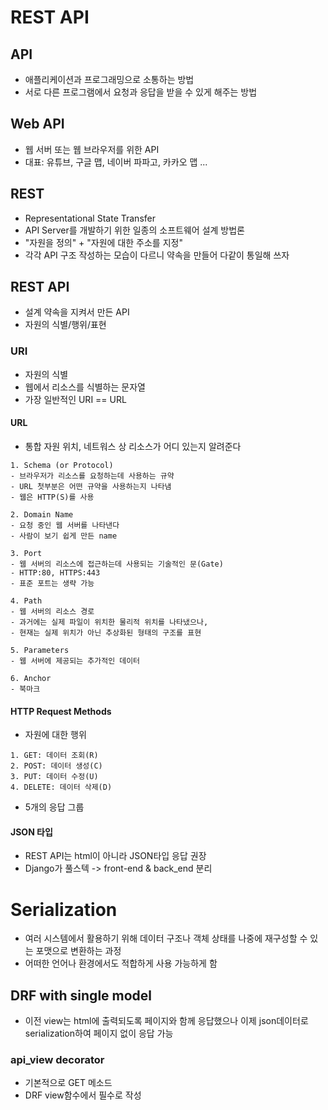 # REST API
## API
- 애플리케이션과 프로그래밍으로 소통하는 방법
- 서로 다른 프로그램에서 요청과 응답을 받을 수 있게 해주는 방법
## Web API
- 웹 서버 또는 웹 브라우저를 위한 API
- 대표: 유튜브, 구글 맵, 네이버 파파고, 카카오 맵 ...
## REST
- Representational State Transfer
- API Server를 개발하기 위한 일종의 소프트웨어 설계 방법론
- "자원을 정의" + "자원에 대한 주소를 지정"
- 각각 API 구조 작성하는 모습이 다르니 약속을 만들어 다같이 통일해 쓰자
## REST API
- 설계 약속을 지켜서 만든 API
- 자원의 식별/행위/표현

### URI
- 자원의 식별
- 웹에서 리소스를 식별하는 문자열
- 가장 일반적인 URI == URL
#### URL
- 통합 자원 위치, 네트워스 상 리소스가 어디 있는지 알려준다
```
1. Schema (or Protocol)
- 브라우저가 리소스를 요청하는데 사용하는 규약
- URL 첫부분은 어떤 규약을 사용하는지 나타냄
- 웹은 HTTP(S)를 사용

2. Domain Name
- 요청 중인 웹 서버를 나타낸다
- 사람이 보기 쉽게 만든 name

3. Port
- 웹 서버의 리소스에 접근하는데 사용되는 기술적인 문(Gate)
- HTTP:80, HTTPS:443
- 표준 포트는 생략 가능

4. Path
- 웹 서버의 리소스 경로
- 과거에는 실제 파일이 위치한 물리적 위치를 나타냈으나,
- 현재는 실제 위치가 아닌 추상화된 형태의 구조를 표현

5. Parameters
- 웹 서버에 제공되는 추가적인 데이터

6. Anchor
- 북마크 
```

#### HTTP Request Methods
- 자원에 대한 행위
```
1. GET: 데이터 조회(R)
2. POST: 데이터 생성(C)
3. PUT: 데이터 수정(U)
4. DELETE: 데이터 삭제(D)
```
- 5개의 응답 그룹

#### JSON 타입
- REST API는 html이 아니라 JSON타입 응답 권장 
- Django가 풀스텍 -> front-end & back_end 분리


# Serialization 
- 여러 시스템에서 활용하기 위해 데이터 구조나 객체 상태를 나중에 재구성할 수 있는 포맷으로 변환하는 과정
- 어떠한 언어나 환경에서도 적합하게 사용 가능하게 함

## DRF with single model
- 이전 view는 html에 출력되도록 페이지와 함께 응답했으나 이제 json데이터로 serialization하여 페이지 없이 응답 가능 
### api_view decorator
- 기본적으로 GET 메소드
- DRF view함수에서 필수로 작성